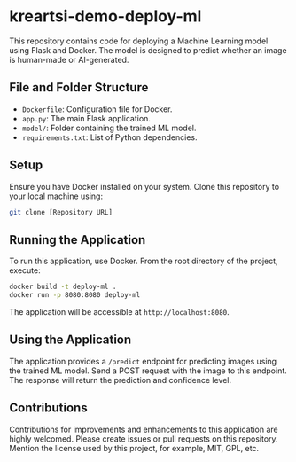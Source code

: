 # kreartsi-demo-deploy-ml

This repository contains code for deploying a Machine Learning model using Flask and Docker. The model is designed to predict whether an image is human-made or AI-generated.

## File and Folder Structure

- `Dockerfile`: Configuration file for Docker.
- `app.py`: The main Flask application.
- `model/`: Folder containing the trained ML model.
- `requirements.txt`: List of Python dependencies.

## Setup

Ensure you have Docker installed on your system. Clone this repository to your local machine using:

```bash
git clone [Repository URL]
```

## Running the Application

To run this application, use Docker. From the root directory of the project, execute:

```bash
docker build -t deploy-ml .
docker run -p 8080:8080 deploy-ml
```

The application will be accessible at `http://localhost:8080`.

## Using the Application

The application provides a `/predict` endpoint for predicting images using the trained ML model. Send a POST request with the image to this endpoint. The response will return the prediction and confidence level.

## Contributions

Contributions for improvements and enhancements to this application are highly welcomed. Please create issues or pull requests on this repository.
Mention the license used by this project, for example, MIT, GPL, etc.

